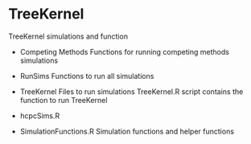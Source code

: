 # TreeKernel
TreeKernel simulations and function

* Competing Methods
Functions for running competing methods simulations

* RunSims
Functions to run all simulations

* TreeKernel
Files to run simulations
TreeKernel.R script contains the function to run TreeKernel

* hcpcSims.R 
* SimulationFunctions.R
Simulation functions and helper functions
